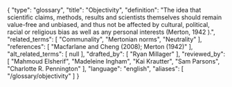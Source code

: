 {
    "type": "glossary",
    "title": "Objectivity",
    "definition": "The idea that scientific claims, methods, results and scientists themselves should remain value-free and unbiased, and thus not be affected by cultural, political, racial or religious bias as well as any personal interests (Merton, 1942 ).",
    "related_terms": [
        "Communality",
        "Mertonian norms",
        "Neutrality"
    ],
    "references": [
        "Macfarlane and Cheng (2008); Merton (1942)"
    ],
    "alt_related_terms": [
        null
    ],
    "drafted_by": [
        "Ryan Millager"
    ],
    "reviewed_by": [
        "Mahmoud Elsherif",
        "Madeleine Ingham",
        "Kai Krautter",
        "Sam Parsons",
        "Charlotte R. Pennington"
    ],
    "language": "english",
    "aliases": [
        "/glossary/objectivity"
    ]
}